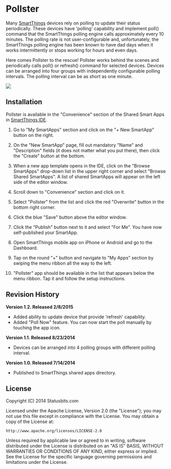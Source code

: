 Pollster
========

Many [SmartThings](http://fbuy.me/bb9pe) devices rely on polling to update
their status periodically. These devices have 'polling' capability and
implement poll() command that the SmartThings polling engine calls
approximately every 10 minutes. The polling rate is not user-configurable
and, unfortunately, the SmartThings polling engine has been known to have
dad days when it works intermittently or stops working for hours and even
days.

Here comes Pollster to the rescue! Pollster works behind the scenes and
periodically calls poll() or refresh() command for selected devices. Devices
can be arranged into four groups with independently configurable polling
intervals. The polling interval can be as short as one minute.

![](https://sites.google.com/site/statusbits/pictures/Pollster.jpg)

Installation
------------

Pollster is available in the "Convenience" section of the Shared Smart Apps in
[SmartThings IDE](https://graph.api.smartthings.com).

1. Go to "My SmartApps" section and click on the "+ New SmartApp" button on
the right.

2. On the "New SmartApp" page, fill out mandatory "Name" and "Description"
fields (it does not matter what you put there), then click the "Create" button
at the bottom.

3. When a new app template opens in the IDE, click on the "Browse SmartApps"
drop-down list in the upper right corner and select "Browse Shared SmartApps".
A list of shared SmartApps will appear on the left side of the editor window.

4. Scroll down to "Convenience" section and click on it.

5. Select "Pollster" from the list and click the red "Overwrite" button
in the bottom right corner.

6. Click the blue "Save" button above the editor window.

7. Click the "Publish" button next to it and select "For Me". You have now
self-published your SmartApp.

8. Open SmartThings mobile app on iPhone or Android and go to the Dashboard.

9. Tap on the round "+" button and navigate to "My Apps" section by swiping the
menu ribbon all the way to the left.

10. "Pollster" app should be available in the list that appears below the
menu ribbon. Tap it and follow the setup instructions.


Revision History
----------------

**Version 1.2. Released 2/8/2015**
* Added ability to update device that provide 'refresh' capability.
* Added "Poll Now" feature. You can now start the poll manually by touching
the app icon.

**Version 1.1. Released 8/23/2014**
* Devices can be arranged into 4 polling groups with different polling
interval.

**Version 1.0. Released 7/14/2014** 
* Published to SmartThings shared apps directory.


License
-------

Copyright (C) 2014 Statusbits.com

Licensed under the Apache License, Version 2.0 (the "License"); you may not
use this file except in compliance with the License. You may obtain a copy
of the License at:

    http://www.apache.org/licenses/LICENSE-2.0

Unless required by applicable law or agreed to in writing, software
distributed under the License is distributed on an "AS IS" BASIS, WITHOUT
WARRANTIES OR CONDITIONS OF ANY KIND, either express or implied. See the
License  for the specific language governing permissions and limitations
under the License.
